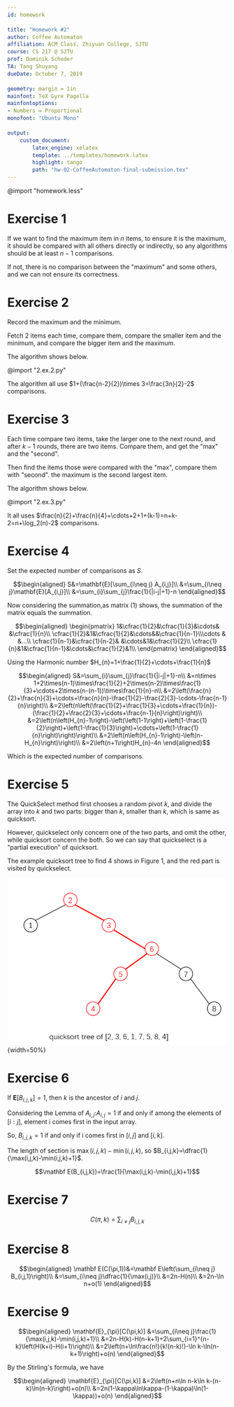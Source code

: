 ```yaml
---
id: homework

title: "Homework #2"
author: Coffee Automaton
affiliation: ACM Class, Zhiyuan College, SJTU
course: CS 217 @ SJTU
prof: Dominik Scheder
TA: Tang Shuyang
dueDate: October 7, 2019

geometry: margin = 1in
mainfont: TeX Gyre Pagella
mainfontoptions:
- Numbers = Proportional
monofont: "Ubuntu Mono"

output:
    custom_document:
        latex_engine: xelatex
        template: ../templates/homework.latex
        highlight: tango
        path: "hw-02-CoffeeAutomaton-final-submission.tex"
---
```


@import "homework.less"

# Exercise 1

If we want to find the maximum item in $n$ items, to ensure it is the maximum, it should be compared with all others directly or indirectly, so any algorithms should be at least $n-1$ comparisons. 

If not, there is no comparison between the "maximum" and some others, and we can not ensure its correctness.

# Exercise 2

Record the maximum and the minimum.

Fetch $2$ items each time, compare them, compare the smaller item and the minimum, and compare the bigger item and the maximum.

The algorithm shows below.

@import "2.ex.2.py"

The algorithm all use $1+(\frac{n-2}{2})\times 3=\frac{3n}{2}-2$ comparisons.

# Exercise 3

Each time compare two items, take the larger one to the next round, and after $k-1$ rounds, there are two items. Compare them, and get the "max" and the "second".

Then find the items those were compared with the "max", compare them with "second". the maximum is the second largest item.

The algorithm shows below.

@import "2.ex.3.py"

It all uses $\frac{n}{2}+\frac{n}{4}+\cdots+2+1+(k-1)=n+k-2=n+\log_2(n)-2$ comparisons.

# Exercise 4

Set the expected number of comparisons as $S$.

$$\begin{aligned}
S&=\mathbf{E}[\sum_{i\neq j} A_{i,j}]\\
&=\sum_{i\neq j}\mathbf{E}[A_{i,j}]\\
&=\sum_{i}\sum_{j}\frac{1}{|i-j|+1}-n
\end{aligned}$$

Now considering the summation,as matrix (1) shows, the summation of the matrix equals the summation.

$$\begin{aligned}
\begin{pmatrix}
1&\cfrac{1}{2}&\cfrac{1}{3}&\cdots& &\cfrac{1}{n}\\
\cfrac{1}{2}&1&\cfrac{1}{2}&\cdots&&\cfrac{1}{n-1}\\\cdots
& &...\\
\cfrac{1}{n-1}&\cfrac{1}{n-2}& &\cdots&1&\cfrac{1}{2}\\
\cfrac{1}{n}&1&\cfrac{1}{n-1}&\cdots&\cfrac{1}{2}&1\\
\end{pmatrix}
\end{aligned}$$

Using the Harmonic number $H_{n}=1+\frac{1}{2}+\cdots+\frac{1}{n}$

$$\begin{aligned}
S&=\sum_{i}\sum_{j}\frac{1}{|i-j|+1}-n\\
&=n\times 1+2\times(n-1)\times\frac{1}{2}+2\times(n-2)\times\frac{1}{3}+\cdots+2\times(n-(n-1))\times\frac{1}{n}-n\\
&=2\left(\frac{n}{2}+\frac{n}{3}+\cdots+\frac{n}{n}-\frac{1}{2}-\frac{2}{3}-\cdots-\frac{n-1}{n}\right)\\
&=2\left(n\left(\frac{1}{2}+\frac{1}{3}+\cdots+\frac{1}{n})-(\frac{1}{2}+\frac{2}{3}+\cdots+\frac{n-1}{n}\right)\right)\\
&=2\left(n\left(H_{n}-1\right)-\left(\left(1-1\right)+\left(1-\frac{1}{2}\right)+\left(1-\frac{1}{3}\right)+\cdots+\left(1-\frac{1}{n}\right)\right)\right)\\
&=2\left(n\left(H_{n}-1\right)-\left(n-H_{n}\right)\right)\\
&=2\left(n+1\right)H_{n}-4n
\end{aligned}$$

Which is the expected number of comparisons.

# Exercise 5

The QuickSelect method first chooses a random pivot $k$, and divide the array into $k$ and two parts: bigger than $k$, smaller than $k$, which is same as quicksort.

However, quickselect only concern one of the two parts, and omit the other, while quicksort concern the both. So we can say that quickselect is a “partial execution” of quicksort.

The example quicksort tree to find $4$ shows in Figure 1, and the red part is visited by quickselect.

![The quicksort tree in Exercise 5](1.png){width=50%}

# Exercise 6

If $\mathbf{E}[B_{i,j,k}]=1$, then $k$ is the ancestor of $i$ and $j$.

Considering the Lemma of $A_{i,j}$:$A_{i,j}=1$ if and only if among the elements of $[i:j]$, element i comes first in the input array.

So, $B_{i,j,k}=1$ if and only if i comes first in $[i,j]$ and $[i,k]$.

The length of section is $\max(i,j,k)-\min(i,j,k)$, so $B_{i,j,k}=\dfrac{1}{\max(i,j,k)-\min(i,j,k)+1}$.

$$\mathbf E(B_{i,j,k})=\frac{1}{\max(i,j,k)-\min(i,j,k)+1}$$

# Exercise 7
$$C(\pi,k)=\sum_{i\neq j} B_{i,j,k}$$

# Exercise 8

$$\begin{aligned}
\mathbf E(C(\pi,1))&=\mathbf E\left(\sum_{i\neq j} B_{i,j,1}\right)\\
&=\sum_{i\neq j}\dfrac{1}{\max(i,j)}\\
&=2n-H(n)\\
&=2n-\ln n+o(1)
\end{aligned}$$

# Exercise 9

$$\begin{aligned}
\mathbf{E}_{\pi}[C(\pi,k)]
&=\sum_{i\neq j}\frac{1}{\max(i,j,k)-\min(i,j,k)+1}\\
&=2n-H(k)-H(n-k+1)+2\sum_{i=1}^{n-k}\left(H(k+i)-H(i+1)\right)\\
&=2\left(n+\ln\frac{n!}{k!(n-k)!}-\ln k-\ln(n-k+1)\right)+o(n)
\end{aligned}$$

By the Stirling's formula, we have

$$\begin{aligned}
\mathbf{E}_{\pi}[C(\pi,k)]
&=2\left(n+n\ln n-k\ln k-(n-k)\ln(n-k)\right)+o(n)\\
&=2n(1-\kappa\ln\kappa-(1-\kappa)\ln(1-\kappa))+o(n)
\end{aligned}$$
